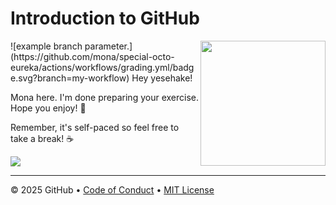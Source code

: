 # Introduction to GitHub

<img src="https://octodex.github.com/images/Professortocat_v2.png" align="right" height="200px" />
![example branch parameter.](https://github.com/mona/special-octo-eureka/actions/workflows/grading.yml/badge.svg?branch=my-workflow)
Hey yesehake!

Mona here. I'm done preparing your exercise. Hope you enjoy! 💚

Remember, it's self-paced so feel free to take a break! ☕️

[![](https://img.shields.io/badge/Go%20to%20Exercise-%E2%86%92-1f883d?style=for-the-badge&logo=github&labelColor=197935)](https://github.com/yesehake/skills-introduction-to-github/issues/1)

---

&copy; 2025 GitHub &bull; [Code of Conduct](https://www.contributor-covenant.org/version/2/1/code_of_conduct/code_of_conduct.md) &bull; [MIT License](https://gh.io/mit)

